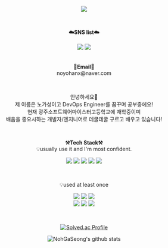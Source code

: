 <p align = "center">
<img src="https://capsule-render.vercel.app/api?type=waving&color=auto&height=300&section=header&text=Hello!&fontSize=70" />
</p>
<br>

<p align="center">
    <Strong>☁️SNS list☁️</Strong><br><br>
    <a href="https://www.instagram.com/gs__0605/" target="_blank"><img src="https://img.shields.io/badge/Instagram-E4405F?logo=Instagram&logoColor=white"/></a>
    <a href="https://velog.io/@noyohanx" target="_blank"><img src = "https://img.shields.io/badge/Velog-20C997?logo=velog&logoColor=white"></a>
    <br>
<br><br>
<Strong>📧Email📧</Strong><br>noyohanx@naver.com<br>
</p>

<br>

<p align="center">
안녕하세요👐<br>
제 이름은 노가성이고 DevOps Engineer를 꿈꾸며 공부중에요!<br>
현재 광주소프트웨어마이스터고등학교에 재학중이며<br> 
배움을 중요시하는 개발자/엔지니어로 데굴데굴 구르고 배우고 있습니다!<br>
</p>

<br>

<p align="center">
    <Strong>⚒️Tech Stack⚒️</Strong><br>
    💡usually use it and I'm most confident.
</p>

<p align="center" display="inline-block">
    <img src="https://img.shields.io/badge/Python-3776AB?style=for-the-badge&logo=Python&logoColor=white">
    <img src="https://img.shields.io/badge/Django-092E20?style=for-the-badge&logo=Django&logoColor=white">
    <img src="https://img.shields.io/badge/AWS-232F3E?style=for-the-badge&logo=Amazon AWS&logoColor=white"> 
    <img src="https://img.shields.io/badge/Docker-2496ED?style=for-the-badge&logo=Docker&logoColor=white">
    <img src="https://img.shields.io/badge/Kubernetes-326CE5?style=for-the-badge&logo=Kubernetes&logoColor=white">
</p><br>

<p align="center">
    💡used at least once
</p>

<p align="center" display="inline-block">
 
  <img src="https://img.shields.io/badge/html-E34F26?style=for-the-badge&logo=html5&logoColor=white">
    <img src="https://img.shields.io/badge/css-1572B6?style=for-the-badge&logo=css3&logoColor=white">
      <img src="https://img.shields.io/badge/javascript-F7DF1E?style=for-the-badge&logo=javascript&logoColor=black">  <br>
    <img src="https://img.shields.io/badge/React-61DAFB?style=for-the-badge&logo=React&logoColor=white">
    <img src="https://img.shields.io/badge/Node.js-339933?style=for-the-badge&logo=Node.js&logoColor=black">
  <img src="https://img.shields.io/badge/C-A8B9CC?style=for-the-badge&logo=C&logoColor=white">
</p>


<br>
<div align=center>

[![Solved.ac Profile](http://mazassumnida.wtf/api/generate_badge?boj=wke1wke1)](https://solved.ac/wke1wke1)


</div>
<div align=center>
    

![NohGaSeong's github stats](https://github-readme-stats.vercel.app/api?username=NohGaSeong&show_icons=true)
</div>

